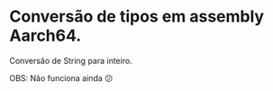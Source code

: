 # Conversão de tipos em assembly Aarch64.

Conversão de String para inteiro.


OBS: Não funciona ainda 😕